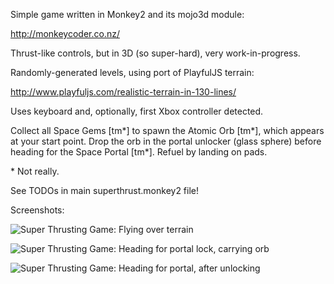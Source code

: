 Simple game written in Monkey2 and its mojo3d module:

http://monkeycoder.co.nz/

Thrust-like controls, but in 3D (so super-hard), very work-in-progress.

Randomly-generated levels, using port of PlayfulJS terrain:

http://www.playfuljs.com/realistic-terrain-in-130-lines/

Uses keyboard and, optionally, first Xbox controller detected.

Collect all Space Gems [tm\*] to spawn the Atomic Orb [tm\*], which appears at your start point. Drop the orb in the portal unlocker (glass sphere) before heading for the Space Portal [tm\*]. Refuel by landing on pads.

\* Not really.

See TODOs in main superthrust.monkey2 file!

Screenshots:

![Super Thrusting Game: Flying over terrain](https://raw.githubusercontent.com/DruggedBunny/Super-Thrusting-Game/master/screenshots/ss1.png)

![Super Thrusting Game: Heading for portal lock, carrying orb](https://raw.githubusercontent.com/DruggedBunny/Super-Thrusting-Game/master/screenshots/ss2.png)

![Super Thrusting Game: Heading for portal, after unlocking](https://raw.githubusercontent.com/DruggedBunny/Super-Thrusting-Game/master/screenshots/ss3.png)
